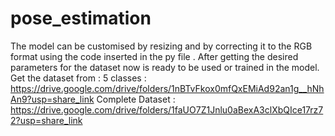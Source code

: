 # pose_estimation
The model can be customised by resizing and by correcting it to the RGB format using the code inserted in the py file .
After getting the desired parameters for the dataset now is ready to be used or trained in the model.
Get the dataset from : 
5 classes : https://drive.google.com/drive/folders/1nBTvFkox0mfQxEMiAd92an1g__hNhAn9?usp=share_link
Complete Dataset : https://drive.google.com/drive/folders/1faUO7Z1Jnlu0aBexA3clXbQIce17rz72?usp=share_link
